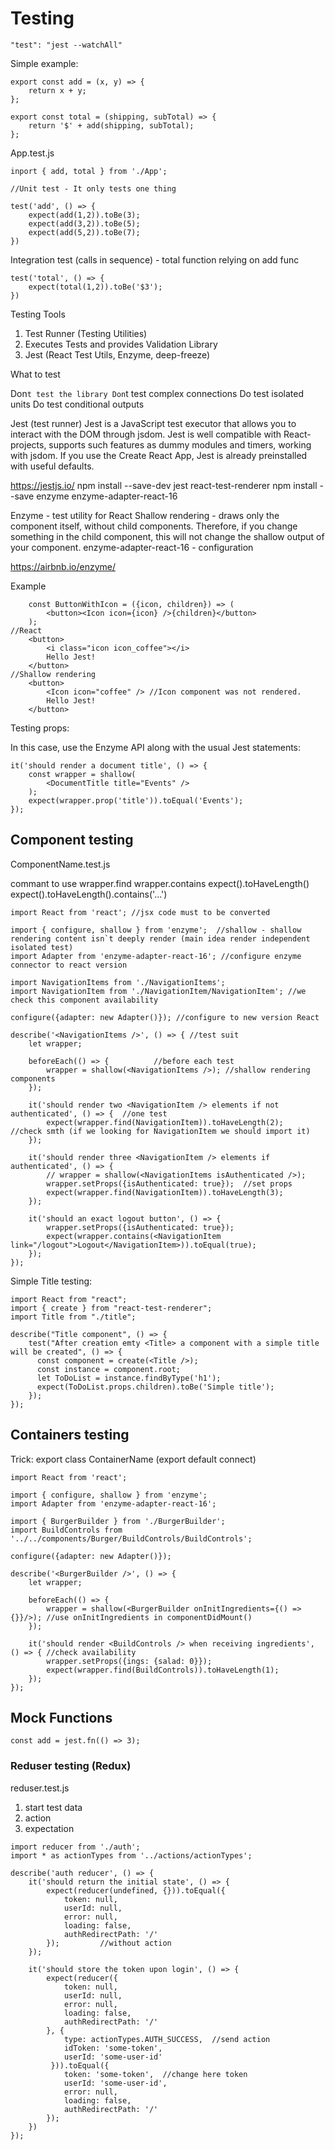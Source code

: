 # Testing

```
"test": "jest --watchAll"
```

Simple example:

```
export const add = (x, y) => {
    return x + y;
};

export const total = (shipping, subTotal) => {
    return '$' + add(shipping, subTotal);
};
```

App.test.js

```
inport { add, total } from './App';

//Unit test - It only tests one thing

test('add', () => {
    expect(add(1,2)).toBe(3);
    expect(add(3,2)).toBe(5);
    expect(add(5,2)).toBe(7);
})
```

Integration test (calls in sequence) - total function relying on add func

```
test('total', () => {
    expect(total(1,2)).toBe('$3');
})
```

Testing Tools

1. Test Runner (Testing Utilities)
2. Executes Tests and provides Validation Library
3. Jest (React Test Utils, Enzyme, deep-freeze)

What to test

Don`t test the library Don`t test complex connections
Do test isolated units
Do test conditional outputs

Jest (test runner)
Jest is a JavaScript test executor that allows you to interact with the DOM through jsdom.
Jest is well compatible with React-projects, supports such features as dummy modules and timers, working with jsdom.
If you use the Create React App, Jest is already preinstalled with useful defaults.

https://jestjs.io/ npm install --save-dev jest react-test-renderer
npm install --save enzyme enzyme-adapter-react-16

Enzyme - test utility for React
Shallow rendering - draws only the component itself, without child components.
Therefore, if you change something in the child component, this will not change the shallow output of your component.
enzyme-adapter-react-16 - configuration

https://airbnb.io/enzyme/

Example

```
    const ButtonWithIcon = ({icon, children}) => (
        <button><Icon icon={icon} />{children}</button>
    );
//React
    <button>
        <i class="icon icon_coffee"></i>
        Hello Jest!
    </button>
//Shallow rendering
    <button>
        <Icon icon="coffee" /> //Icon component was not rendered.
        Hello Jest!
    </button>
```

Testing props:

In this case, use the Enzyme API along with the usual Jest statements:

```
it('should render a document title', () => {
    const wrapper = shallow(
        <DocumentTitle title="Events" />
    );
    expect(wrapper.prop('title')).toEqual('Events');
});
```

## Component testing

ComponentName.test.js

commant to use
wrapper.find wrapper.contains
expect().toHaveLength() expect().toHaveLength().contains('...')

```
import React from 'react'; //jsx code must to be converted

import { configure, shallow } from 'enzyme';  //shallow - shallow rendering content isn`t deeply render (main idea render independent isolated test)
import Adapter from 'enzyme-adapter-react-16'; //configure enzyme connector to react version

import NavigationItems from './NavigationItems';
import NavigationItem from './NavigationItem/NavigationItem'; //we check this component availability

configure({adapter: new Adapter()}); //configure to new version React

describe('<NavigationItems />', () => { //test suit
    let wrapper;

    beforeEach(() => {          //before each test
        wrapper = shallow(<NavigationItems />); //shallow rendering components
    });

    it('should render two <NavigationItem /> elements if not authenticated', () => {  //one test
        expect(wrapper.find(NavigationItem)).toHaveLength(2);    //check smth (if we looking for NavigationItem we should import it)
    });

    it('should render three <NavigationItem /> elements if authenticated', () => {
        // wrapper = shallow(<NavigationItems isAuthenticated />);
        wrapper.setProps({isAuthenticated: true});  //set props
        expect(wrapper.find(NavigationItem)).toHaveLength(3);
    });

    it('should an exact logout button', () => {
        wrapper.setProps({isAuthenticated: true});
        expect(wrapper.contains(<NavigationItem link="/logout">Logout</NavigationItem>)).toEqual(true);
    });
});
```

Simple Title testing:

```
import React from "react";
import { create } from "react-test-renderer";
import Title from "./title";

describe("Title component", () => {
    test("After creation emty <Title> a component with a simple title will be created", () => {
      const component = create(<Title />);
      const instance = component.root;
      let ToDoList = instance.findByType('h1');
      expect(ToDoList.props.children).toBe('Simple title');
    });
});
```

## Containers testing

Trick:
export class ContainerName (export default connect)

```
import React from 'react';

import { configure, shallow } from 'enzyme';
import Adapter from 'enzyme-adapter-react-16';

import { BurgerBuilder } from './BurgerBuilder';
import BuildControls from '../../components/Burger/BuildControls/BuildControls';

configure({adapter: new Adapter()});

describe('<BurgerBuilder />', () => {
    let wrapper;

    beforeEach(() => {
        wrapper = shallow(<BurgerBuilder onInitIngredients={() => {}}/>); //use onInitIngredients in componentDidMount()
    });

    it('should render <BuildControls /> when receiving ingredients', () => { //check availability
        wrapper.setProps({ings: {salad: 0}});
        expect(wrapper.find(BuildControls)).toHaveLength(1);
    });
});
```

## Mock Functions

```
const add = jest.fn(() => 3);
```

### Reduser testing (Redux)

reduser.test.js

1. start test data
2. action
3. expectation

```
import reducer from './auth';
import * as actionTypes from '../actions/actionTypes';

describe('auth reducer', () => {
    it('should return the initial state', () => {
        expect(reducer(undefined, {})).toEqual({
            token: null,
            userId: null,
            error: null,
            loading: false,
            authRedirectPath: '/'
        });         //without action
    });

    it('should store the token upon login', () => {
        expect(reducer({
            token: null,
            userId: null,
            error: null,
            loading: false,
            authRedirectPath: '/'
        }, {
            type: actionTypes.AUTH_SUCCESS,  //send action
            idToken: 'some-token',
            userId: 'some-user-id'
         })).toEqual({
            token: 'some-token',  //change here token
            userId: 'some-user-id',
            error: null,
            loading: false,
            authRedirectPath: '/'
        });
    })
});
```
